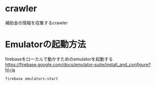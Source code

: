 # crawler
補助金の情報を収集するcrawler

# Emulatorの起動方法
firebaseをローカルで動かすためのemulatorを起動する
https://firebase.google.com/docs/emulator-suite/install_and_configure?hl=ja

`firebase emulators:start`